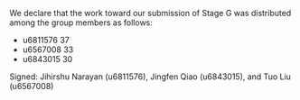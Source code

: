 We declare that the work toward our submission of Stage G was distributed among the group members as follows:

* u6811576 37
* u6567008 33
* u6843015 30

Signed: Jihirshu Narayan (u6811576), Jingfen Qiao (u6843015), and Tuo Liu (u6567008)
